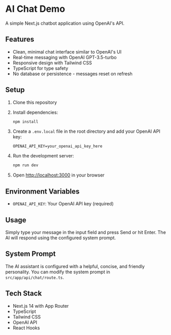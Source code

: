# AI Chat Demo

A simple Next.js chatbot application using OpenAI's API.

## Features

- Clean, minimal chat interface similar to OpenAI's UI
- Real-time messaging with OpenAI GPT-3.5-turbo
- Responsive design with Tailwind CSS
- TypeScript for type safety
- No database or persistence - messages reset on refresh

## Setup

1. Clone this repository
2. Install dependencies:
   ```bash
   npm install
   ```

3. Create a `.env.local` file in the root directory and add your OpenAI API key:
   ```
   OPENAI_API_KEY=your_openai_api_key_here
   ```

4. Run the development server:
   ```bash
   npm run dev
   ```

5. Open [http://localhost:3000](http://localhost:3000) in your browser

## Environment Variables

- `OPENAI_API_KEY`: Your OpenAI API key (required)

## Usage

Simply type your message in the input field and press Send or hit Enter. The AI will respond using the configured system prompt.

## System Prompt

The AI assistant is configured with a helpful, concise, and friendly personality. You can modify the system prompt in `src/app/api/chat/route.ts`.

## Tech Stack

- Next.js 14 with App Router
- TypeScript
- Tailwind CSS
- OpenAI API
- React Hooks
